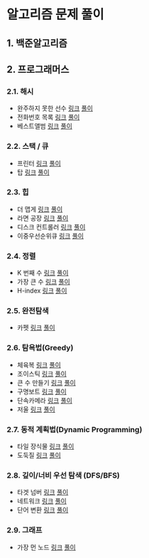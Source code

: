 # 알고리즘 문제 풀이

## 1. 백준알고리즘





## 2. 프로그래머스

### 2.1. 해시

- 완주하지 못한 선수 [링크](https://programmers.co.kr/learn/courses/30/lessons/42576) [풀이](https://github.com/dj9308/algorithm/blob/master/programmers/Hash1.java)
- 전화번호 목록 [링크](https://programmers.co.kr/learn/courses/30/lessons/42577) [풀이](https://github.com/dj9308/algorithm/blob/master/programmers/Hash2.java)
- 베스트앨범 [링크](https://programmers.co.kr/learn/courses/30/lessons/42579) [풀이](https://github.com/dj9308/algorithm/blob/master/programmers/Hash4.java)

### 2.2. 스택 / 큐

- 프린터 [링크](https://programmers.co.kr/learn/courses/30/lessons/42576) [풀이](https://github.com/dj9308/algorithm/blob/master/programmers/StackQueue1.java)
- 탑 [링크](https://programmers.co.kr/learn/courses/30/lessons/42588) [풀이](https://github.com/dj9308/algorithm/blob/master/programmers/StackQueue2.java)

### 2.3. 힙

- 더 맵게 [링크](https://programmers.co.kr/learn/courses/30/lessons/42626) [풀이](https://github.com/dj9308/algorithm/blob/master/programmers/Heap1.java)
- 라면 공장 [링크](https://programmers.co.kr/learn/courses/30/lessons/42629) [풀이](https://github.com/dj9308/algorithm/blob/master/programmers/Heap2.java)
- 디스크 컨트롤러 [링크](https://programmers.co.kr/learn/courses/30/lessons/42627) [풀이](https://github.com/dj9308/algorithm/blob/master/programmers/Heap3.java)
- 이중우선순위큐 [링크](https://programmers.co.kr/learn/courses/30/lessons/42628) [풀이](https://github.com/dj9308/algorithm/blob/master/programmers/Heap4.java)

### 2.4. 정렬

- K 번째 수 [링크](https://programmers.co.kr/learn/courses/30/lessons/42748) [풀이](https://github.com/dj9308/algorithm/blob/master/programmers/Sort1.java)
- 가장 큰 수 [링크](https://programmers.co.kr/learn/courses/30/lessons/42746) [풀이](https://github.com/dj9308/algorithm/blob/master/programmers/Sort2.java)
- H-index [링크](https://programmers.co.kr/learn/courses/30/lessons/42747) [풀이](https://github.com/dj9308/algorithm/blob/master/programmers/Sort3.java)

### 2.5.  완전탐색

- 카펫 [링크](https://programmers.co.kr/learn/courses/30/lessons/42842) [풀이](https://github.com/dj9308/algorithm/blob/master/programmers/Carpet.java)

### 2.6.  탐욕법(Greedy)

- 체육복 [링크](https://programmers.co.kr/learn/courses/30/lessons/42862) [풀이](https://github.com/dj9308/algorithm/blob/master/programmers/Greedy1.java)
- 조이스틱 [링크](https://programmers.co.kr/learn/courses/30/lessons/42860) [풀이](https://github.com/dj9308/algorithm/blob/master/programmers/JoyStick.java)
- 큰 수 만들기 [링크](https://programmers.co.kr/learn/courses/30/lessons/42883) [풀이](https://github.com/dj9308/algorithm/blob/master/programmers/Greedy3.java)
- 구명보트 [링크](https://programmers.co.kr/learn/courses/30/lessons/42885) [풀이](https://github.com/dj9308/algorithm/blob/master/programmers/Greedy3.java)
- 단속카메라 [링크](https://programmers.co.kr/learn/courses/30/lessons/42884) [풀이](https://github.com/dj9308/algorithm/blob/master/programmers/Dansock.java)
- 저울 [링크](https://programmers.co.kr/learn/courses/30/lessons/42886) [풀이](https://github.com/dj9308/algorithm/blob/master/programmers/Scale.java)

### 2.7.  동적 계획법(Dynamic  Programming)

- 타일 장식물 [링크](https://programmers.co.kr/learn/courses/30/lessons/43104) [풀이](https://github.com/dj9308/algorithm/blob/master/programmers/Tile.java)
- 도둑질 [링크](https://programmers.co.kr/learn/courses/30/lessons/42897) [풀이](https://github.com/dj9308/algorithm/blob/master/programmers/GTA.java)

### 2.8.  깊이/너비 우선 탐색 (DFS/BFS)

- 타겟 넘버 [링크](https://programmers.co.kr/learn/courses/30/lessons/43165) [풀이](https://github.com/dj9308/algorithm/blob/master/programmers/TargetNumber.java)
- 네트워크 [링크](https://programmers.co.kr/learn/courses/30/lessons/43162) [풀이](https://github.com/dj9308/algorithm/blob/master/programmers/two.java)
- 단어 변환 [링크](https://programmers.co.kr/learn/courses/30/lessons/43163) [풀이](https://github.com/dj9308/algorithm/blob/master/programmers/one.java)

### 2.9. 그래프

- 가장 먼 노드 [링크](https://programmers.co.kr/learn/courses/30/lessons/49189) [풀이](https://github.com/dj9308/algorithm/blob/master/programmers/farthestNode.java)

